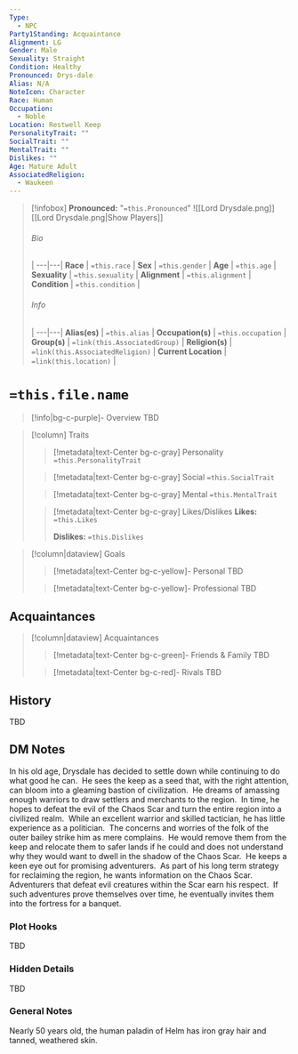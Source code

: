 ```yaml
---
Type:
  - NPC
Party1Standing: Acquaintance
Alignment: LG
Gender: Male
Sexuality: Straight
Condition: Healthy
Pronounced: Drys-dale
Alias: N/A
NoteIcon: Character
Race: Human
Occupation:
  - Noble
Location: Restwell Keep
PersonalityTrait: ""
SocialTrait: ""
MentalTrait: ""
Dislikes: ""
Age: Mature Adult
AssociatedReligion:
  - Waukeen
---
```

> [!infobox]
> **Pronounced:**  "`=this.Pronounced`"
![[Lord Drysdale.png]]
[[Lord Drysdale.png|Show Players]]
> ###### Bio
>  |
> ---|---|
> **Race** | `=this.race` |
> **Sex** | `=this.gender` |
> **Age** | `=this.age` |
> **Sexuality** | `=this.sexuality` |
> **Alignment** | `=this.alignment` |
> **Condition** | `=this.condition` |
> ###### Info
>  |
> ---|---|
> **Alias(es)** | `=this.alias` |
> **Occupation(s)** | `=this.occupation` |
> **Group(s)** | `=link(this.AssociatedGroup)` |
> **Religion(s)** | `=link(this.AssociatedReligion)` |
> **Current Location** | `=link(this.location)` |

# **`=this.file.name`**
> [!info|bg-c-purple]- Overview
TBD

> [!column] Traits
>> [!metadata|text-Center bg-c-gray] Personality
>> `=this.PersonalityTrait`
>
>> [!metadata|text-Center bg-c-gray] Social
>> `=this.SocialTrait`
>
>> [!metadata|text-Center bg-c-gray] Mental
>> `=this.MentalTrait`
>
>> [!metadata|text-Center bg-c-gray] Likes/Dislikes
>> **Likes:** `=this.Likes`
>>
>> **Dislikes:** `=this.Dislikes`

> [!column|dataview] Goals
>> [!metadata|text-Center bg-c-yellow]- Personal
>> TBD
>
>> [!metadata|text-Center bg-c-yellow]- Professional
>> TBD
>

## Acquaintances
> [!column|dataview] Acquaintances
>> [!metadata|text-Center bg-c-green]- Friends & Family
>> TBD
>
>> [!metadata|text-Center bg-c-red]- Rivals
>> TBD
>

## History
TBD

## DM Notes
In his old age, Drysdale has decided to settle down while continuing to do what good he can.  He sees the keep as a seed that, with the right attention, can bloom into a gleaming bastion of civilization.  He dreams of amassing enough warriors to draw settlers and merchants to the region.  In time, he hopes to defeat the evil of the Chaos Scar and turn the entire region into a civilized realm.  While an excellent warrior and skilled tactician, he has little experience as a politician.  The concerns and worries of the folk of the outer bailey strike him as mere complains.  He would remove them from the keep and relocate them to safer lands if he could and does not understand why they would want to dwell in the shadow of the Chaos Scar.  He keeps a keen eye out for promising adventurers.  As part of his long term strategy for reclaiming the region, he wants information on the Chaos Scar.  Adventurers that defeat evil creatures within the Scar earn his respect.  If such adventures prove themselves over time, he eventually invites them into the fortress for a banquet.

### Plot Hooks
TBD

### Hidden Details
TBD

### General Notes
Nearly 50 years old, the human paladin of Helm has iron gray hair and tanned, weathered skin.  




